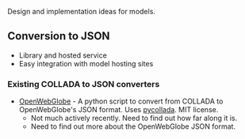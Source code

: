 Design and implementation ideas for models.

## Conversion to JSON

* Library and hosted service
* Easy integration with model hosting sites

### Existing COLLADA to JSON converters

* [OpenWebGlobe](https://github.com/OpenWebGlobe/ColladaToJSON) - A python script to convert from COLLADA to OpenWebGlobe's JSON format.  Uses [pycollada](https://github.com/pycollada/pycollada).  MIT license.
   * Not much actively recently.  Need to find out how far along it is.
   * Need to find out more about the OpenWebGlobe JSON format.